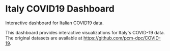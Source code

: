 # Italy COVID19 Dashboard
Interactive dashboard for Italian COVID19 data.

This dashboard provides interactive visualizations for Italy's COVID-19 data.
The original datasets are available at https://github.com/pcm-dpc/COVID-19.
